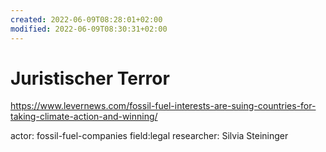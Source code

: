 ```yaml
---
created: 2022-06-09T08:28:01+02:00
modified: 2022-06-09T08:30:31+02:00
---
```


# Juristischer Terror

https://www.levernews.com/fossil-fuel-interests-are-suing-countries-for-taking-climate-action-and-winning/

actor: fossil-fuel-companies
field:legal
researcher: Silvia Steininger
